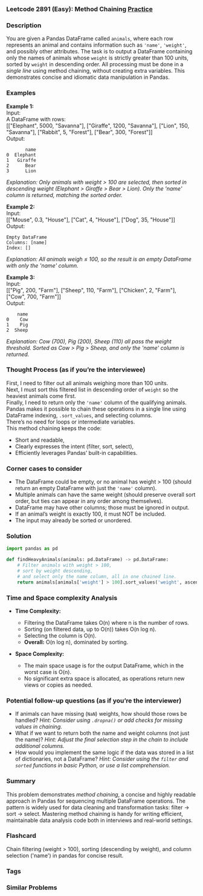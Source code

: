### Leetcode 2891 (Easy): Method Chaining [Practice](https://leetcode.com/problems/method-chaining)

### Description  
You are given a Pandas DataFrame called `animals`, where each row represents an animal and contains information such as `'name'`, `'weight'`, and possibly other attributes. The task is to output a DataFrame containing only the names of animals whose `weight` is strictly greater than 100 units, sorted by `weight` in descending order. All processing must be done in a *single line* using method chaining, without creating extra variables. This demonstrates concise and idiomatic data manipulation in Pandas.

### Examples  

**Example 1:**  
Input:  
A DataFrame with rows:  
[["Elephant", 5000, "Savanna"], ["Giraffe", 1200, "Savanna"], ["Lion", 150, "Savanna"], ["Rabbit", 5, "Forest"], ["Bear", 300, "Forest"]]  
Output:  
```
       name
0  Elephant
1   Giraffe
2      Bear
3      Lion
```
*Explanation: Only animals with weight > 100 are selected, then sorted in descending weight (Elephant > Giraffe > Bear > Lion). Only the 'name' column is returned, matching the sorted order.*

**Example 2:**  
Input:  
[["Mouse", 0.3, "House"], ["Cat", 4, "House"], ["Dog", 35, "House"]]  
Output:  
```
Empty DataFrame
Columns: [name]
Index: []
```
*Explanation: All animals weigh ≤ 100, so the result is an empty DataFrame with only the 'name' column.*

**Example 3:**  
Input:  
[["Pig", 200, "Farm"], ["Sheep", 110, "Farm"], ["Chicken", 2, "Farm"], ["Cow", 700, "Farm"]]  
Output:  
```
    name
0    Cow
1    Pig
2  Sheep
```
*Explanation: Cow (700), Pig (200), Sheep (110) all pass the weight threshold. Sorted as Cow > Pig > Sheep, and only the 'name' column is returned.*

### Thought Process (as if you’re the interviewee)  
First, I need to filter out all animals weighing more than 100 units.  
Next, I must sort this filtered list in descending order of `weight` so the heaviest animals come first.  
Finally, I need to return only the `'name'` column of the qualifying animals.  
Pandas makes it possible to chain these operations in a single line using DataFrame indexing, `.sort_values`, and selecting columns.  
There’s no need for loops or intermediate variables.  
This method chaining keeps the code:
- Short and readable,
- Clearly expresses the intent (filter, sort, select),
- Efficiently leverages Pandas’ built-in capabilities.

### Corner cases to consider  
- The DataFrame could be empty, or no animal has weight > 100 (should return an empty DataFrame with just the `'name'` column).
- Multiple animals can have the same weight (should preserve overall sort order, but ties can appear in any order among themselves).
- DataFrame may have other columns; those must be ignored in output.
- If an animal’s weight is exactly 100, it must NOT be included.
- The input may already be sorted or unordered.

### Solution

```python
import pandas as pd

def findHeavyAnimals(animals: pd.DataFrame) -> pd.DataFrame:
    # Filter animals with weight > 100,
    # sort by weight descending,
    # and select only the name column, all in one chained line.
    return animals[animals['weight'] > 100].sort_values('weight', ascending=False)[['name']]
```

### Time and Space complexity Analysis  

- **Time Complexity:**  
  - Filtering the DataFrame takes O(n) where n is the number of rows.
  - Sorting (on filtered data, up to O(n)) takes O(n log n).
  - Selecting the column is O(n).
  - **Overall:** O(n log n), dominated by sorting.

- **Space Complexity:**  
  - The main space usage is for the output DataFrame, which in the worst case is O(n).
  - No significant extra space is allocated, as operations return new views or copies as needed.

### Potential follow-up questions (as if you’re the interviewer)  

- If animals can have missing (`NaN`) weights, how should those rows be handled?
  *Hint: Consider using `.dropna()` or add checks for missing values in chaining.*
- What if we want to return both the name and weight columns (not just the name)?
  *Hint: Adjust the final selection step in the chain to include additional columns.*
- How would you implement the same logic if the data was stored in a list of dictionaries, not a DataFrame?
  *Hint: Consider using the `filter` and `sorted` functions in basic Python, or use a list comprehension.*

### Summary
This problem demonstrates *method chaining*, a concise and highly readable approach in Pandas for sequencing multiple DataFrame operations. The pattern is widely used for data cleaning and transformation tasks: filter → sort → select. Mastering method chaining is handy for writing efficient, maintainable data analysis code both in interviews and real-world settings.


### Flashcard
Chain filtering (weight > 100), sorting (descending by weight), and column selection ('name') in pandas for concise result.

### Tags

### Similar Problems
